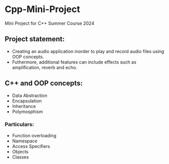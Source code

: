 # Cpp-Mini-Project
Mini Project for C++ Summer Course 2024

## Project statement: 
- Creating an audio application inorder to play and record audio files using OOP concepts.
- Futhermore, additional features can include effects such as amplification, reverb and echo.

## C++ and OOP concepts:
- Data Abstraction
- Encapsulation
- Inheritance
- Polymosphism

### Particulars:
- Function overloading
- Namespace
- Access Specifiers
- Objects
- Classes
